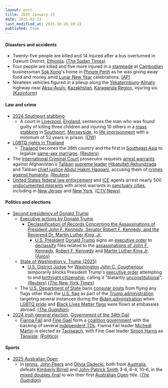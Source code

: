 ```yaml
---
layout: post
title: 2025 January 23
date: 2025-01-23
last_modified_at: 2025-10-26 19:22
published: true
---
```



#### Disasters and accidents

* Twenty-five people are killed and 14 injured after a bus overturned in Dawunt District, [Ethiopia](https://en.wikipedia.org/wiki/Ethiopia "Ethiopia"). [(The Sudan Times)](https://thesudantimes.com/africa/deadly-bus-accident-in-northern-ethiopia-25-killed/)
* Four people are killed and five more injured in a [stampede](https://en.wikipedia.org/wiki/Stampede "Stampede") at [Cambodian](https://en.wikipedia.org/wiki/Cambodia "Cambodia") businessman [Sok Kong](https://en.wikipedia.org/wiki/Sok_Kong "Sok Kong")'s home in [Phnom Penh](https://en.wikipedia.org/wiki/Phnom_Penh "Phnom Penh") as he was giving away food and money amid [Lunar New Year](https://en.wikipedia.org/wiki/Lunar_New_Year "Lunar New Year") celebrations. [(AP)](https://apnews.com/article/cambodia-crowd-crush-killed-sok-kong-facdf0652f008fa1695283aae9f49078)
* Nineteen vehicles figured in a pileup along the [Yekaterinburg](https://en.wikipedia.org/wiki/Yekaterinburg "Yekaterinburg")-[Almaty](https://en.wikipedia.org/wiki/Almaty "Almaty") highway near [Aksu-Ayuly](https://en.wikipedia.org/wiki/Aksu-Ayuly "Aksu-Ayuly"), [Kazakhstan](https://en.wikipedia.org/wiki/Kazakhstan "Kazakhstan"), [Karaganda Region](https://en.wikipedia.org/wiki/Karaganda_Region "Karaganda Region"), injuring six. [(Kazinform)](https://en.inform.kz/news/several-injured-in-massive-19-car-pile-up-in-karaganda-region-8ed368/)

#### Law and crime

* [2024 Southport stabbing](https://en.wikipedia.org/wiki/2024_Southport_stabbing "2024 Southport stabbing")
  * A court in [Liverpool](https://en.wikipedia.org/wiki/Liverpool "Liverpool"), [England](https://en.wikipedia.org/wiki/England "England"), sentences the man who was found guilty of killing three children and injuring 10 others in a [mass stabbing](https://en.wikipedia.org/wiki/Mass_stabbing "Mass stabbing") in [Southport](https://en.wikipedia.org/wiki/Southport "Southport"), [Merseyside](https://en.wikipedia.org/wiki/Merseyside "Merseyside"), to [life imprisonment](https://en.wikipedia.org/wiki/Life_imprisonment "Life imprisonment") with a minimum of 52 years in prison. [(DW)](https://www.dw.com/en/uk-court-jails-southport-girls-murderer-to-52-years/a-71382959)
* [LGBTQ rights in Thailand](https://en.wikipedia.org/wiki/LGBTQ_rights_in_Thailand "LGBTQ rights in Thailand")
  * [Thailand](https://en.wikipedia.org/wiki/Thailand "Thailand") becomes the 38th country and the first in [Southeast Asia](https://en.wikipedia.org/wiki/Southeast_Asia "Southeast Asia") to legalize [same-sex marriage](https://en.wikipedia.org/wiki/Same-sex_marriage_in_Thailand "Same-sex marriage in Thailand"). [(Reuters)](https://www.reuters.com/world/asia-pacific/thailands-same-sex-marriage-law-2025-01-23/)
* The [International Criminal Court](https://en.wikipedia.org/wiki/International_Criminal_Court "International Criminal Court") prosecutor requests [arrest warrants](https://en.wikipedia.org/wiki/Arrest_warrant "Arrest warrant") against Afghanistan's [Taliban](https://en.wikipedia.org/wiki/Taliban "Taliban") [supreme leader](https://en.wikipedia.org/wiki/Supreme_Leader_of_Afghanistan "Supreme Leader of Afghanistan") [Hibatullah Akhundzada](https://en.wikipedia.org/wiki/Hibatullah_Akhundzada "Hibatullah Akhundzada") and Taliban [chief justice](https://en.wikipedia.org/wiki/Chief_Justice_of_Afghanistan "Chief Justice of Afghanistan") [Abdul Hakim Haqqani](https://en.wikipedia.org/wiki/Abdul_Hakim_Haqqani "Abdul Hakim Haqqani"), accusing them of [crimes against humanity](https://en.wikipedia.org/wiki/Crimes_against_humanity "Crimes against humanity"). [(Reuters)](https://www.reuters.com/world/icc-prosecutor-seeks-arrest-warrants-against-taliban-leaders-2025-01-23/)
* [United States federal law enforcement](https://en.wikipedia.org/wiki/Federal_law_enforcement_in_the_United_States "Federal law enforcement in the United States") and [ICE](https://en.wikipedia.org/wiki/U.S._Immigration_and_Customs_Enforcement "U.S. Immigration and Customs Enforcement") agents arrest nearly 500 [undocumented migrants](https://en.wikipedia.org/wiki/Illegal_immigration_to_the_United_States "Illegal immigration to the United States") with arrest warrants in [sanctuary cities](https://en.wikipedia.org/wiki/Sanctuary_cities "Sanctuary cities"), including in [New Jersey](https://en.wikipedia.org/wiki/New_Jersey "New Jersey") and [New York](https://en.wikipedia.org/wiki/New_York_%28state%29 "New York (state)"). [(CTV News)](https://www.ctvnews.ca/world/article/ice-agents-arrest-hundreds-of-migrants-in-sanctuary-cities-including-new-york-city/)

#### Politics and elections

* [Second presidency of Donald Trump](https://en.wikipedia.org/wiki/Second_presidency_of_Donald_Trump "Second presidency of Donald Trump")
  * [Executive actions by Donald Trump](https://en.wikipedia.org/wiki/List_of_executive_actions_by_Donald_Trump "List of executive actions by Donald Trump")
    * [Declassification of Records Concerning the Assassinations of President John F. Kennedy, Senator Robert F. Kennedy, and the Reverend Dr. Martin Luther King, Jr.](https://en.wikipedia.org/wiki/Declassification_of_Records_Concerning_the_Assassinations_of_President_John_F._Kennedy%2C_Senator_Robert_F._Kennedy%2C_and_the_Reverend_Dr._Martin_Luther_King%2C_Jr. "Declassification of Records Concerning the Assassinations of President John F. Kennedy, Senator Robert F. Kennedy, and the Reverend Dr. Martin Luther King, Jr.")
      * [U.S. President](https://en.wikipedia.org/wiki/President_of_the_United_States "President of the United States") [Donald Trump](https://en.wikipedia.org/wiki/Donald_Trump "Donald Trump") signs an [executive order](https://en.wikipedia.org/wiki/Executive_order "Executive order") to [declassify](https://en.wikipedia.org/wiki/Declassify "Declassify") files related to the [assassinations of John F. Kennedy](https://en.wikipedia.org/wiki/Assassination_of_John_F._Kennedy "Assassination of John F. Kennedy"), [Robert F. Kennedy](https://en.wikipedia.org/wiki/Assassination_of_Robert_F._Kennedy "Assassination of Robert F. Kennedy") and [Martin Luther King Jr](https://en.wikipedia.org/wiki/Assassination_of_Martin_Luther_King_Jr. "Assassination of Martin Luther King Jr."). [(Axios)](https://www.axios.com/2025/01/23/trump-classified-files-jfk-mlk-assassinations-executive-order)
  * [State of Washington v. Trump (2025)](https://en.wikipedia.org/wiki/State_of_Washington_v._Trump_%282025%29 "State of Washington v. Trump (2025)")
    * [U.S. District Judge](https://en.wikipedia.org/wiki/United_States_federal_judge "United States federal judge") for [Washington](https://en.wikipedia.org/wiki/United_States_District_Court_for_the_Western_District_of_Washington "United States District Court for the Western District of Washington") [John C. Coughenour](https://en.wikipedia.org/wiki/John_C._Coughenour "John C. Coughenour") temporarily blocks President Trump's [executive order](https://en.wikipedia.org/wiki/Executive_Order_14156 "Executive Order 14156") attempting to end [birthright citizenship](https://en.wikipedia.org/wiki/Birthright_citizenship_in_the_United_States "Birthright citizenship in the United States"), calling it "blatantly [unconstitutional](https://en.wikipedia.org/wiki/Constitution_of_the_United_States "Constitution of the United States")". [(Reuters)](https://www.reuters.com/world/us/us-judge-hear-states-bid-block-trump-birthright-citizenship-order-2025-01-23/) [(*The New York Times*)](https://www.nytimes.com/2025/01/23/us/politics/judge-blocks-birthright-citizenship.html)
  * The [U.S. Department of State](https://en.wikipedia.org/wiki/United_States_Department_of_State "United States Department of State") bans [consular posts](https://en.wikipedia.org/wiki/List_of_diplomatic_missions_of_the_United_States "List of diplomatic missions of the United States") from flying any flags other than the [U.S. flag](https://en.wikipedia.org/wiki/Flag_of_the_United_States "Flag of the United States") as part of the [Trump administration](https://en.wikipedia.org/wiki/Second_presidency_of_Donald_Trump "Second presidency of Donald Trump") targeting several instances during the [Biden administration](https://en.wikipedia.org/wiki/Presidency_of_Joe_Biden "Presidency of Joe Biden") when [LGBTQ pride](https://en.wikipedia.org/wiki/Rainbow_flag_%28LGBTQ%29 "Rainbow flag (LGBTQ)") and [Black Lives Matter flags](https://en.wikipedia.org/wiki/Black_Lives_Matter "Black Lives Matter") were flown at embassies abroad. [(*The Guardian*)](https://www.theguardian.com/us-news/2025/jan/23/trump-administration-bans-non-us-flags-from-being-flown-at-embassies)
* [2024 Irish general election](https://en.wikipedia.org/wiki/2024_Irish_general_election "2024 Irish general election"), [Government of the 34th Dáil](https://en.wikipedia.org/wiki/Government_of_the_34th_D%C3%A1il "Government of the 34th Dáil")
  * [Fianna Fáil](https://en.wikipedia.org/wiki/Fianna_F%C3%A1il "Fianna Fáil") and [Fine Gael](https://en.wikipedia.org/wiki/Fine_Gael "Fine Gael") form a [coalition government](https://en.wikipedia.org/wiki/Coalition_government "Coalition government") with the backing of several [independent TDs](https://en.wikipedia.org/wiki/Independent_politician_%28Ireland%29 "Independent politician (Ireland)"). Fianna Fáil leader [Micheál Martin](https://en.wikipedia.org/wiki/Miche%C3%A1l_Martin "Micheál Martin") is elected as [Taoiseach](https://en.wikipedia.org/wiki/Taoiseach "Taoiseach"), with Fine Gael leader [Simon Harris](https://en.wikipedia.org/wiki/Simon_Harris "Simon Harris") as [Tánaiste](https://en.wikipedia.org/wiki/T%C3%A1naiste "Tánaiste"). [(Politico)](https://www.politico.eu/article/dublin-detente-micheal-martin-elected-prime-minister-after-opposition-showdown/)

#### Sports

* [2025 Australian Open](https://en.wikipedia.org/wiki/2025_Australian_Open "2025 Australian Open")
  * In [tennis](https://en.wikipedia.org/wiki/Tennis "Tennis"), [John Peers](https://en.wikipedia.org/wiki/John_Peers "John Peers") and [Olivia Gadecki](https://en.wikipedia.org/wiki/Olivia_Gadecki "Olivia Gadecki"), both from [Australia](https://en.wikipedia.org/wiki/Australia "Australia"), defeats [Kimberly Birrell](https://en.wikipedia.org/wiki/Kimberly_Birrell "Kimberly Birrell") and [John-Patrick Smith](https://en.wikipedia.org/wiki/John-Patrick_Smith "John-Patrick Smith") 3-6, 6-4, 10-6, in the [mixed doubles final](https://en.wikipedia.org/wiki/2025_Australian_Open_%E2%80%93_Mixed_doubles "2025 Australian Open – Mixed doubles") to win their first [Australian Open](https://en.wikipedia.org/wiki/Australian_Open "Australian Open") title. [(*The Guardian*)](https://www.theguardian.com/sport/2025/jan/24/local-heroes-olivia-gadecki-and-john-peers-clinch-australian-open-mixed-doubles-title)

